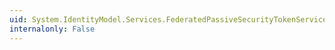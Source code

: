 ```yaml
---
uid: System.IdentityModel.Services.FederatedPassiveSecurityTokenServiceOperations.ProcessSignInRequest(System.IdentityModel.Services.SignInRequestMessage,System.Security.Claims.ClaimsPrincipal,System.IdentityModel.SecurityTokenService)
internalonly: False
---
```

